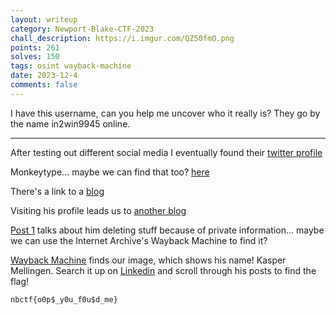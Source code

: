 ```yaml
---
layout: writeup
category: Newport-Blake-CTF-2023
chall_description: https://i.imgur.com/QZ50fmO.png
points: 261
solves: 150
tags: osint wayback-machine
date: 2023-12-4
comments: false
---
```


I have this username, can you help me uncover who it really is? They go by the name in2win9945 online.  

---

After testing out different social media I eventually found their [twitter profile](https://twitter.com/in2win9945)  

Monkeytype... maybe we can find that too? [here](https://monkeytype.com/profile/in2win9945)  

There's a link to a [blog](https://in2wintyping.blogspot.com/)  

Visiting his profile leads us to [another blog](https://kaspermellingencs.blogspot.com/2023/11/)  

[Post 1](https://kaspermellingencs.blogspot.com/2023/11/job-hunting.html) talks about him deleting stuff because of private information... maybe we can use the Internet Archive's Wayback Machine to find it?  

[Wayback Machine](https://web.archive.org/web/20231130062319/https://kaspermellingencs.blogspot.com/2023/11/job-hunting.html) finds our image, which shows his name! Kasper Mellingen. Search it up on [Linkedin](https://www.linkedin.com/search/results/all/?keywords=kasper%20mellingen&origin=GLOBAL_SEARCH_HEADER&sid=Sa6) and scroll through his posts to find the flag!  

    nbctf{o0p$_y0u_f0u$d_me}